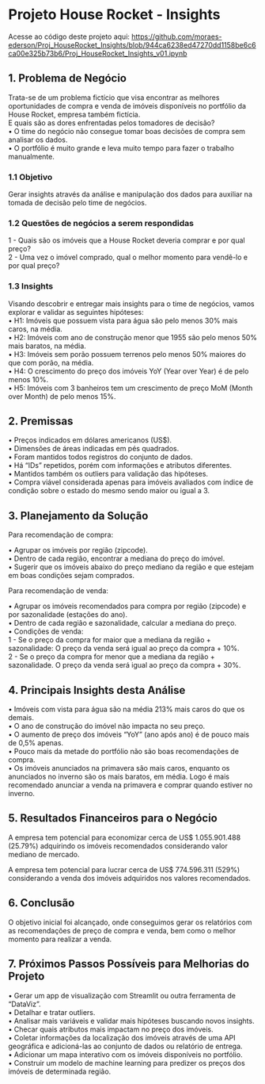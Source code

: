 # Projeto House Rocket - Insights

Acesse ao código deste projeto aqui: https://github.com/moraes-ederson/Proj_HouseRocket_Insights/blob/944ca6238ed47270dd1158be6c6ca00e325b73b6/Proj_HouseRocket_Insights_v01.ipynb

## 1. Problema de Negócio

Trata-se de um problema fictício que visa encontrar as melhores oportunidades de compra e venda de imóveis disponíveis no portfólio da House Rocket, empresa também fictícia.  
E quais são as dores enfrentadas pelos tomadores de decisão?  
•	O time do negócio não consegue tomar boas decisões de compra sem analisar os dados.  
•	O portfólio é muito grande e leva muito tempo para fazer o trabalho manualmente.  

### 1.1 Objetivo

Gerar insights através da análise e manipulação dos dados para auxiliar na tomada de decisão pelo time de negócios.  

### 1.2 Questões de negócios a serem respondidas

1 - Quais são os imóveis que a House Rocket deveria comprar e por qual preço?  
2 - Uma vez o imóvel comprado, qual o melhor momento para vendê-lo e por qual preço?  

### 1.3 Insights

Visando descobrir e entregar mais insights para o time de negócios, vamos explorar e validar as seguintes hipóteses:  
•	H1: Imóveis que possuem vista para água são pelo menos 30% mais caros, na média.  
•	H2: Imóveis com ano de construção menor que 1955 são pelo menos 50% mais baratos, na média.  
•	H3: Imóveis sem porão possuem terrenos pelo menos 50% maiores do que com porão, na média.  
•	H4: O crescimento do preço dos imóveis YoY (Year over Year) é de pelo menos 10%.  
•	H5: Imóveis com 3 banheiros tem um crescimento de preço MoM (Month over Month) de pelo menos 15%.  

## 2. Premissas

•	Preços indicados em dólares americanos (US$).  
•	Dimensões de áreas indicadas em pés quadrados.  
•	Foram mantidos todos registros do conjunto de dados.  
•	Há “IDs” repetidos, porém com informações e atributos diferentes.  
•	Mantidos também os outliers para validação das hipóteses.  
•	Compra viável considerada apenas para imóveis avaliados com índice de condição sobre o estado do mesmo sendo maior ou igual a 3.  

## 3. Planejamento da Solução  

Para recomendação de compra:

•	Agrupar os imóveis por região (zipcode).  
•	Dentro de cada região, encontrar a mediana do preço do imóvel.  
•	Sugerir que os imóveis abaixo do preço mediano da região e que estejam em boas condições sejam comprados.  

Para recomendação de venda:

•	Agrupar os imóveis recomendados para compra por região (zipcode) e por sazonalidade (estações do ano).  
•	Dentro de cada região e sazonalidade, calcular a mediana do preço.  
•	Condições de venda:  
1 -	Se o preço da compra for maior que a mediana da região + sazonalidade: O preço da venda será igual ao preço da compra + 10%.  
2 -	Se o preço da compra for menor que a mediana da região + sazonalidade. O preço da venda será igual ao preço da compra + 30%.  

## 4. Principais Insights desta Análise

•	Imóveis com vista para água são na média 213% mais caros do que os demais.  
•	O ano de construção do imóvel não impacta no seu preço.  
•	O aumento de preço dos imóveis “YoY” (ano após ano) é de pouco mais de 0,5% apenas.  
•	Pouco mais da metade do portfólio não são boas recomendações de compra.  
•	Os imóveis anunciados na primavera são mais caros, enquanto os anunciados no inverno são os mais baratos, em média. Logo é mais recomendado anunciar a venda na primavera e comprar quando estiver no inverno.  

## 5. Resultados Financeiros para o Negócio

A empresa tem potencial para economizar cerca de US$ 1.055.901.488 (25.79%) adquirindo os imóveis recomendados considerando valor mediano de mercado.  

A empresa tem potencial para lucrar cerca de US$ 774.596.311 (529%) considerando a venda dos imóveis adquiridos nos valores recomendados.  

## 6. Conclusão

O objetivo inicial foi alcançado, onde conseguimos gerar os relatórios com as recomendações de preço de compra e venda, bem como o melhor momento para realizar a venda.  

## 7. Próximos Passos Possíveis para Melhorias do Projeto

•	Gerar um app de visualização com Streamlit ou outra ferramenta de “DataViz”.  
•	Detalhar e tratar outliers.  
•	Analisar mais variáveis e validar mais hipóteses buscando novos insights.  
•	Checar quais atributos mais impactam no preço dos imóveis.  
•	Coletar informações da localização dos imóveis através de uma API geográfica e adicioná-las ao conjunto de dados ou relatório de entrega.  
•	Adicionar um mapa interativo com os imóveis disponíveis no portfólio.  
•	Construir um modelo de machine learning para predizer os preços dos imóveis de determinada região.  
